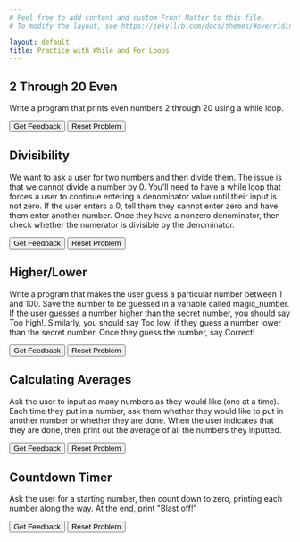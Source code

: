 ```yaml
---
# Feel free to add content and custom Front Matter to this file.
# To modify the layout, see https://jekyllrb.com/docs/themes/#overriding-theme-defaults

layout: default
title: Practice with While and For Loops
---
```


## 2 Through 20 Even
Write a program that prints even numbers 2 through 20 using a while loop.

<div id="evens-sortableTrash" class="sortable-code"></div> 
<div id="evens-sortable" class="sortable-code"></div> 
<div style="clear:both;"></div> 
<p> 
    <input id="evens-feedbackLink" value="Get Feedback" type="button" /> 
    <input id="evens-newInstanceLink" value="Reset Problem" type="button" /> 
</p> 
<script type="text/javascript"> 
(function(){
  var initial = "number = 2\n" +
    "while number &lt;= 20:\n" +
    "    print(number)\n" +
    "    number += 2";
  var parsonsPuzzle = new ParsonsWidget({
    "sortableId": "evens-sortable",
    "max_wrong_lines": 10,
    "grader": ParsonsWidget._graders.LineBasedGrader,
    "exec_limit": 2500,
    "can_indent": true,
    "x_indent": 50,
    "lang": "en",
    "show_feedback": true,
    "trashId": "evens-sortableTrash"
  });
  parsonsPuzzle.init(initial);
  parsonsPuzzle.shuffleLines();
  $("#evens-newInstanceLink").click(function(event){ 
      event.preventDefault(); 
      parsonsPuzzle.shuffleLines(); 
  }); 
  $("#evens-feedbackLink").click(function(event){ 
      event.preventDefault(); 
      parsonsPuzzle.getFeedback(); 
  }); 
})(); 
</script>


## Divisibility
We want to ask a user for two numbers and then divide them. The issue is that we cannot divide a number by 0. You’ll need to have a while loop that forces a user to continue entering a denominator value until their input is not zero. If the user enters a 0, tell them they cannot enter zero and have them enter another number. Once they have a nonzero denominator, then check whether the numerator is divisible by the denominator.

<div id="divide-sortableTrash" class="sortable-code"></div> 
<div id="divide-sortable" class="sortable-code"></div> 
<div style="clear:both;"></div> 
<p> 
    <input id="divide-feedbackLink" value="Get Feedback" type="button" /> 
    <input id="divide-newInstanceLink" value="Reset Problem" type="button" /> 
</p> 
<script type="text/javascript"> 
(function(){
  var initial = "numerator = int(input(&quot;Enter a numerator: &quot;))\n" +
    "denominator = int(input(&quot;Enter denominator: &quot;))\n" +
    "while denominator == 0:\n" +
    "    print(&quot;You can&#039;t divide by zero!&quot;)\n" +
    "    denominator = int(input(&quot;Enter a nonzero denominator: &quot;))\n" +
    "if int(numerator / denominator) * denominator == numerator:\n" +
    "    print(&quot;Divides evenly!&quot;)\n" +
    "else:\n" +
    "    print(&quot;Doesn&#039;t divide evenly.&quot;)";
  var parsonsPuzzle = new ParsonsWidget({
    "sortableId": "divide-sortable",
    "max_wrong_lines": 10,
    "grader": ParsonsWidget._graders.LineBasedGrader,
    "exec_limit": 2500,
    "can_indent": true,
    "x_indent": 50,
    "lang": "en",
    "show_feedback": true,
    "trashId": "divide-sortableTrash"
  });
  parsonsPuzzle.init(initial);
  parsonsPuzzle.shuffleLines();
  $("#divide-newInstanceLink").click(function(event){ 
      event.preventDefault(); 
      parsonsPuzzle.shuffleLines(); 
  }); 
  $("#divide-feedbackLink").click(function(event){ 
      event.preventDefault(); 
      parsonsPuzzle.getFeedback(); 
  }); 
})(); 
</script>

## Higher/Lower
Write a program that makes the user guess a particular number between 1 and 100. Save the number to be guessed in a variable called magic_number. If the user guesses a number higher than the secret number, you should say Too high!. Similarly, you should say Too low! if they guess a number lower than the secret number. Once they guess the number, say Correct!

<div id="highlow-sortableTrash" class="sortable-code"></div> 
<div id="highlow-sortable" class="sortable-code"></div> 
<div style="clear:both;"></div> 
<p> 
    <input id="highlow-feedbackLink" value="Get Feedback" type="button" /> 
    <input id="highlow-newInstanceLink" value="Reset Problem" type="button" /> 
</p> 
<script type="text/javascript"> 
(function(){
  var initial = "magic_number = 3\n" +
    "while True:\n" +
    "    guess = int(input(&quot;Enter a guess: &quot;))\n" +
    "    if guess == magic_number:\n" +
    "        print(&quot;Correct!&quot;)\n" +
    "        break\n" +
    "    elif guess &gt; magic_number:\n" +
    "        print(&quot;Too high!&quot;)\n" +
    "    else:\n" +
    "        print(&quot;Too low!&quot;)";
  var parsonsPuzzle = new ParsonsWidget({
    "sortableId": "highlow-sortable",
    "max_wrong_lines": 10,
    "grader": ParsonsWidget._graders.LineBasedGrader,
    "exec_limit": 2500,
    "can_indent": true,
    "x_indent": 50,
    "lang": "en",
    "show_feedback": true,
    "trashId": "highlow-sortableTrash"
  });
  parsonsPuzzle.init(initial);
  parsonsPuzzle.shuffleLines();
  $("#highlow-newInstanceLink").click(function(event){ 
      event.preventDefault(); 
      parsonsPuzzle.shuffleLines(); 
  }); 
  $("#highlow-feedbackLink").click(function(event){ 
      event.preventDefault(); 
      parsonsPuzzle.getFeedback(); 
  }); 
})(); 
</script>

## Calculating Averages
Ask the user to input as many numbers as they would like (one at a time). Each time they put in a number, ask them whether they would like to put in another number or whether they are done. When the user indicates that they are done, then print out the average of all the numbers they inputted.

<div id="average-sortableTrash" class="sortable-code"></div> 
<div id="average-sortable" class="sortable-code"></div> 
<div style="clear:both;"></div> 
<p> 
    <input id="average-feedbackLink" value="Get Feedback" type="button" /> 
    <input id="average-newInstanceLink" value="Reset Problem" type="button" /> 
</p> 
<script type="text/javascript"> 
(function(){
  var initial = "total = 0\n" +
    "n = 0\n" +
    "while True:\n" +
    "    next_number = float(input(&quot;Enter the next number: &quot;))\n" +
    "    total = total + next_number\n" +
    "    n += 1\n" +
    "    another = input(&quot;Do you want to input another number? (yes/no): &quot;)\n" +
    "    if another == &quot;no&quot;:\n" +
    "        print(&quot;The average is&quot;, total/n)\n" +
    "        break";
  var parsonsPuzzle = new ParsonsWidget({
    "sortableId": "average-sortable",
    "max_wrong_lines": 10,
    "grader": ParsonsWidget._graders.LineBasedGrader,
    "exec_limit": 2500,
    "can_indent": true,
    "x_indent": 50,
    "lang": "en",
    "show_feedback": true,
    "trashId": "average-sortableTrash"
  });
  parsonsPuzzle.init(initial);
  parsonsPuzzle.shuffleLines();
  $("#average-newInstanceLink").click(function(event){ 
      event.preventDefault(); 
      parsonsPuzzle.shuffleLines(); 
  }); 
  $("#average-feedbackLink").click(function(event){ 
      event.preventDefault(); 
      parsonsPuzzle.getFeedback(); 
  }); 
})(); 
</script>

## Countdown Timer
Ask the user for a starting number, then count down to zero, printing each number along the way. At the end, print "Blast off!"

<div id="countdown-sortableTrash" class="sortable-code"></div> 
<div id="countdown-sortable" class="sortable-code"></div> 
<div style="clear:both;"></div> 
<p> 
    <input id="countdown-feedbackLink" value="Get Feedback" type="button" /> 
    <input id="countdown-newInstanceLink" value="Reset Problem" type="button" /> 
</p> 
<script type="text/javascript"> 
(function(){
  var initial = "number = int(input(&quot;Enter a number: &quot;))\n" +
    "while number &gt; 0:\n" +
    "    print(number)\n" +
    "    number -= 1\n" +
    "print(&quot;Blast off!&quot;)";
  var parsonsPuzzle = new ParsonsWidget({
    "sortableId": "countdown-sortable",
    "max_wrong_lines": 10,
    "grader": ParsonsWidget._graders.LineBasedGrader,
    "exec_limit": 2500,
    "can_indent": true,
    "x_indent": 50,
    "lang": "en",
    "show_feedback": true,
    "trashId": "countdown-sortableTrash"
  });
  parsonsPuzzle.init(initial);
  parsonsPuzzle.shuffleLines();
  $("#countdown-newInstanceLink").click(function(event){ 
      event.preventDefault(); 
      parsonsPuzzle.shuffleLines(); 
  }); 
  $("#countdown-feedbackLink").click(function(event){ 
      event.preventDefault(); 
      parsonsPuzzle.getFeedback(); 
  }); 
})(); 
</script>
